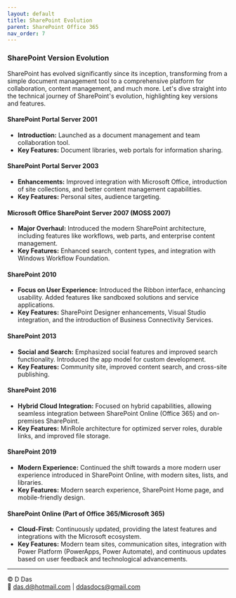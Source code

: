 ```yaml
---
layout: default
title: SharePoint Evolution
parent: SharePoint Office 365
nav_order: 7
---
```

### SharePoint Version Evolution

SharePoint has evolved significantly since its inception, transforming from a simple document management tool to a comprehensive platform for collaboration, content management, and much more. Let's dive straight into the technical journey of SharePoint's evolution, highlighting key versions and features.

#### SharePoint Portal Server 2001
- **Introduction:** Launched as a document management and team collaboration tool.
- **Key Features:** Document libraries, web portals for information sharing.

#### SharePoint Portal Server 2003
- **Enhancements:** Improved integration with Microsoft Office, introduction of site collections, and better content management capabilities.
- **Key Features:** Personal sites, audience targeting.

#### Microsoft Office SharePoint Server 2007 (MOSS 2007)
- **Major Overhaul:** Introduced the modern SharePoint architecture, including features like workflows, web parts, and enterprise content management.
- **Key Features:** Enhanced search, content types, and integration with Windows Workflow Foundation.

#### SharePoint 2010
- **Focus on User Experience:** Introduced the Ribbon interface, enhancing usability. Added features like sandboxed solutions and service applications.
- **Key Features:** SharePoint Designer enhancements, Visual Studio integration, and the introduction of Business Connectivity Services.

#### SharePoint 2013
- **Social and Search:** Emphasized social features and improved search functionality. Introduced the app model for custom development.
- **Key Features:** Community site, improved content search, and cross-site publishing.

#### SharePoint 2016
- **Hybrid Cloud Integration:** Focused on hybrid capabilities, allowing seamless integration between SharePoint Online (Office 365) and on-premises SharePoint.
- **Key Features:** MinRole architecture for optimized server roles, durable links, and improved file storage.

#### SharePoint 2019
- **Modern Experience:** Continued the shift towards a more modern user experience introduced in SharePoint Online, with modern sites, lists, and libraries.
- **Key Features:** Modern search experience, SharePoint Home page, and mobile-friendly design.

#### SharePoint Online (Part of Office 365/Microsoft 365)
- **Cloud-First:** Continuously updated, providing the latest features and integrations with the Microsoft ecosystem.
- **Key Features:** Modern team sites, communication sites, integration with Power Platform (PowerApps, Power Automate), and continuous updates based on user feedback and technological advancements.


---
© D Das  
📧 [das.d@hotmail.com](mailto:das.d@hotmail.com) | [ddasdocs@gmail.com](mailto:ddasdocs@gmail.com)